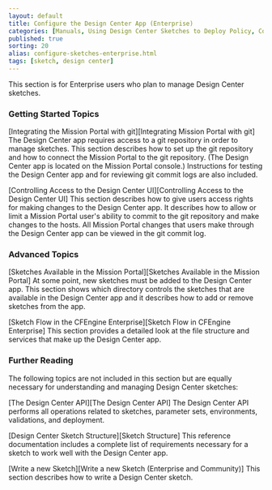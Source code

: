 ```yaml
---
layout: default
title: Configure the Design Center App (Enterprise)
categories: [Manuals, Using Design Center Sketches to Deploy Policy, Configure the Design Center App (Enterprise)]
published: true
sorting: 20
alias: configure-sketches-enterprise.html
tags: [sketch, design center]
---
```


This section is for Enterprise users who plan to manage Design Center sketches. 

### Getting Started Topics 

[Integrating the Mission Portal with git][Integrating Mission Portal with git]  The Design Center app requires access to a git repository 
in order to manage sketches. This section describes how to set up the git repository and how 
to connect the Mission Portal to the git repository. (The Design Center app is located on 
the Mission Portal console.) Instructions for testing the Design Center 
app and for reviewing git commit logs are also included. 

[Controlling Access to the Design Center UI][Controlling Access to the Design Center UI]  This section describes how to give users access 
rights for making changes to the Design Center app. It describes how to allow or limit a 
Mission Portal user's ability to commit to the git repository and make changes to the hosts. 
All Mission Portal changes that users make through the Design Center app can be viewed in 
the git commit log.

### Advanced Topics

[Sketches Available in the Mission Portal][Sketches Available in the Mission Portal]  At some point, new sketches must be added to 
the Design Center app. This section shows which directory controls the sketches that are 
available in the Design Center app and it describes how to add or remove sketches 
from the app.

[Sketch Flow in the CFEngine Enterprise][Sketch Flow in CFEngine Enterprise]  This section provides a detailed look at the file 
structure and services that make up the Design Center app.

### Further Reading

The following topics are not included in this section but are equally necessary for 
understanding and managing Design Center sketches:

[The Design Center API][The Design Center API]  The Design Center API performs all operations related to 
sketches, parameter sets, environments, validations, and deployment.

[Design Center Sketch Structure][Sketch Structure]  This reference documentation includes a complete list of 
requirements necessary for a sketch to work well with the Design Center app.

[Write a new Sketch][Write a new Sketch (Enterprise and Community)]  This section describes 
how to write a Design Center sketch.




